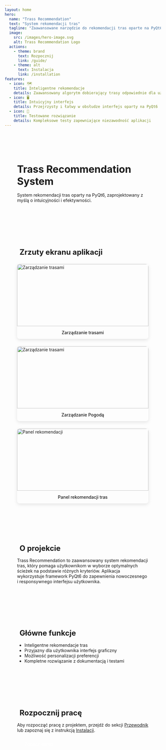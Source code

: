 ```yaml
---
layout: home
hero:
  name: "Trass Recommendation"
  text: "System rekomendacji tras"
  tagline: "Zaawansowane narzędzie do rekomendacji tras oparte na PyQt6"
  image:
    src: /images/hero-image.svg
    alt: Trass Recommendation Logo
  actions:
    - theme: brand
      text: Rozpocznij
      link: /guide/
    - theme: alt
      text: Instalacja
      link: /installation
features:
  - icon: 🗺️
    title: Inteligentne rekomendacje
    details: Zaawansowany algorytm dobierający trasy odpowiednie dla użytkownika
  - icon: 🖥️
    title: Intuicyjny interfejs
    details: Przejrzysty i łatwy w obsłudze interfejs oparty na PyQt6
  - icon: 🧪
    title: Testowane rozwiązanie
    details: Kompleksowe testy zapewniające niezawodność aplikacji
---
```


<div class="custom-container">
  <div class="custom-section">
    <h1>Trass Recommendation System</h1>
    <p>System rekomendacji tras oparty na PyQt6, zaprojektowany z myślą o intuicyjności i efektywności.</p>
  </div>
  
  <div class="custom-section image-showcase">
    <h2>Zrzuty ekranu aplikacji</h2>
    <div class="screenshot-grid">
      <div class="screenshot">
        <img src="/images/manage_trail.png" alt="Zarządzanie trasami" class="thumbnail-image" />
        <p>Zarządzanie trasami</p>
      </div>
      <div class="screenshot">
        <img src="/images/manage_weather.png" alt="Zarządzanie trasami" class="thumbnail-image" />
        <p>Zarządzanie Pogodą</p>
      </div>
      <div class="screenshot">
        <img src="/images/recomendations_page.png" alt="Panel rekomendacji" class="thumbnail-image" />
        <p>Panel rekomendacji tras</p>
      </div>
    </div>
  </div>

  <div class="custom-section">
    <h2>O projekcie</h2>
    <p>Trass Recommendation to zaawansowany system rekomendacji tras, który pomaga użytkownikom w wyborze optymalnych ścieżek na podstawie różnych kryteriów. Aplikacja wykorzystuje framework PyQt6 do zapewnienia nowoczesnego i responsywnego interfejsu użytkownika.</p>
  </div>

  <div class="custom-section">
    <h2>Główne funkcje</h2>
    <ul>
      <li>Inteligentne rekomendacje tras</li>
      <li>Przyjazny dla użytkownika interfejs graficzny</li>
      <li>Możliwość personalizacji preferencji</li>
      <li>Kompletne rozwiązanie z dokumentacją i testami</li>
    </ul>
  </div>

  <div class="custom-section">
    <h2>Rozpocznij pracę</h2>
    <p>Aby rozpocząć pracę z projektem, przejdź do sekcji <a href="/guide/">Przewodnik</a> lub zapoznaj się z instrukcją <a href="/installation">Instalacji</a>.</p>
    <div style="margin-top: 1rem;">
      <a href="/demo" class="custom-button">Zobacz demo</a>
    </div>
  </div>
</div>

<style>
.custom-container {
  max-width: 1200px;
  margin: 0 auto;
  padding: 2rem 1rem;
}

.custom-section {
  margin-bottom: 3rem;
  padding: 1.5rem;
  border-radius: 8px;
  background-color: var(--vp-c-bg-soft);
}

.custom-section h1 {
  font-size: 2rem;
  margin-bottom: 1rem;
  color: var(--vp-c-brand);
}

.custom-section h2 {
  font-size: 1.5rem;
  margin-bottom: 1rem;
  color: var(--vp-c-brand);
  border-left: 4px solid var(--vp-c-brand);
  padding-left: 0.5rem;
}

.screenshot-grid {
  display: grid;
  grid-template-columns: repeat(auto-fit, minmax(300px, 1fr));
  gap: 1.5rem;
  margin-top: 1.5rem;
}

.screenshot {
  border-radius: 8px;
  overflow: hidden;
  box-shadow: 0 4px 12px rgba(0, 0, 0, 0.1);
  transition: transform 0.3s ease, box-shadow 0.3s ease;
}

.screenshot:hover {
  transform: translateY(-5px);
  box-shadow: 0 6px 16px rgba(0, 0, 0, 0.15);
}

.screenshot img {
  width: 100%;
  height: auto;
  display: block;
  border-radius: 8px 8px 0 0;
  aspect-ratio: 16 / 9;
  object-fit: cover;
}

.thumbnail-image {
  max-height: 200px;
  object-position: top;
}

.screenshot p {
  padding: 0.75rem;
  margin: 0;
  text-align: center;
  background-color: var(--vp-c-bg);
  font-weight: 500;
}

.custom-button {
  display: inline-block;
  padding: 0.75rem 1.5rem;
  background-color: var(--vp-c-brand);
  color: white !important;
  border-radius: 4px;
  text-decoration: none !important;
  font-weight: 500;
  transition: background-color 0.3s ease, transform 0.3s ease;
  border-bottom: none !important;
}

.custom-button:hover {
  background-color: var(--vp-c-brand-dark);
  transform: translateY(-2px);
}

@media (max-width: 768px) {
  .screenshot-grid {
    grid-template-columns: 1fr;
  }
}
</style> 